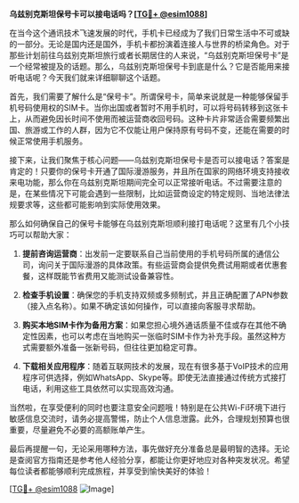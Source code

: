**乌兹别克斯坦保号卡可以接电话吗？[[TG💪+ @esim1088](https://t.me/s/esim1088)]**

在当今这个通讯技术飞速发展的时代，手机卡已经成为了我们日常生活中不可或缺的一部分。无论是国内还是国外，手机卡都扮演着连接人与世界的桥梁角色。对于那些计划前往乌兹别克斯坦旅行或者长期居住的人来说，“乌兹别克斯坦保号卡”是一个经常被提及的话题。那么，乌兹别克斯坦保号卡到底是什么？它是否能用来接听电话呢？今天我们就来详细聊聊这个话题。

首先，我们需要了解什么是“保号卡”。所谓保号卡，简单来说就是一种能够保留手机号码使用权的SIM卡。当你出国或者暂时不用手机时，可以将号码转移到这张卡上，从而避免因长时间不使用而被运营商收回号码。这种卡片非常适合需要频繁出国、旅游或工作的人群，因为它不仅能让用户保持原有号码不变，还能在需要的时候正常使用手机服务。

接下来，让我们聚焦于核心问题——乌兹别克斯坦保号卡是否可以接电话？答案是肯定的！只要你的保号卡开通了国际漫游服务，并且所在国家的网络环境支持接收来电功能，那么你在乌兹别克斯坦期间完全可以正常接听电话。不过需要注意的是，在某些情况下可能会遇到一些限制，比如运营商设定的特定规则、当地法律法规要求等，这些都可能影响到实际使用效果。

那么如何确保自己的保号卡能够在乌兹别克斯坦顺利接打电话呢？这里有几个小技巧可以帮助大家：

1. **提前咨询运营商**：出发前一定要联系自己当前使用的手机号码所属的通信公司，询问关于国际漫游的具体政策。有些运营商会提供免费试用期或者优惠套餐，这样既能节省费用又能测试设备兼容性。
   
2. **检查手机设置**：确保您的手机支持双频或多频制式，并且正确配置了APN参数（接入点名称）。如果不确定该如何操作，可以直接向客服寻求帮助。

3. **购买本地SIM卡作为备用方案**：如果您担心境外通话质量不佳或存在其他不确定性因素，也可以考虑在当地购买一张临时SIM卡作为补充手段。虽然这种方式需要额外准备一张新号码，但往往更加稳定可靠。

4. **下载相关应用程序**：随着互联网技术的发展，现在有很多基于VoIP技术的应用程序可供选择，例如WhatsApp、Skype等。即使无法直接通过传统方式接打电话，利用这些工具依然可以实现高效沟通。

当然啦，在享受便利的同时也要注意安全问题哦！特别是在公共Wi-Fi环境下进行敏感信息交流时，请务必提高警惕，防止个人信息泄露。此外，合理规划预算也很重要，尽量避免不必要的高额账单产生。

最后再提醒一句，无论采用哪种方法，事先做好充分准备总是最明智的选择。无论是查阅官方指南还是参考他人经验分享，都能让你更好地应对各种突发状况。希望每位读者都能够顺利完成旅程，并享受到愉快美好的体验！

[[TG💪+ @esim1088](https://t.me/s/esim1088) ![Image](https://i.postimg.cc/4NQfJmqS/Snipaste-2025-05-13-00-14-12.png)]